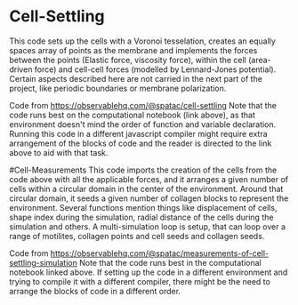 # Cell-Settling
This code sets up the cells with a Voronoi tesselation, creates an equally spaces array of points as the membrane and implements the forces between the points (Elastic force, viscosity force), within the cell (area-driven force) and cell-cell forces (modelled by Lennard-Jones potential). Certain aspects described here are not carried in the next part of the project, like periodic boundaries or membrane polarization. 

Code from https://observablehq.com/@spatac/cell-settling
Note that the code runs best on the computational notebook (link above), as that environment doesn't mind the order of function and variable declaration. 
Running this code in a different javascript compiler might require extra arrangement of the blocks of code and the reader is directed to the link above to aid with that task.

#Cell-Measurements
This code imports the creation of the cells from the code above with all the applicable forces, and it arranges a given number of cells within a circular domain in the center of the environment. Around that circular domain, it seeds a given number of collagen blocks to represent the environment. Several functions mention things like displacement of cells, shape index during the simulation, radial distance of the cells during the simulation and others. A multi-simulation loop is setup, that can loop over a range of motilites, collagen points and cell seeds and collagen seeds. 

Code from https://observablehq.com/@spatac/measurements-of-cell-settling-simulation
Note that the code runs best in the computational notebook linked above. If setting up the code in a different environment and trying to compile it with a different compiler, there might be the need to arrange the blocks of code in a different order. 
